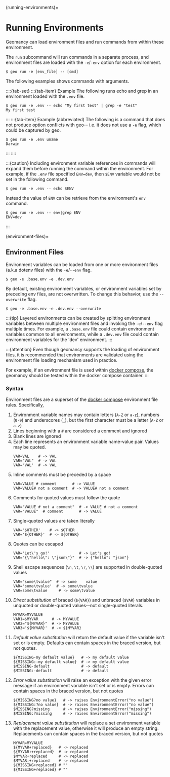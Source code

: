 (running-environments)=
# Running Environments

Geomancy can load environment files and run commands from within these
environment.

The ``run`` subcommand will run commands in a separate process, and environment
files are loaded with the ``-e``/``-env`` option for each environment.

```shell
$ geo run -e [env_file] -- [cmd]
```

The following examples shows commands with arguments.

::::{tab-set}
:::{tab-item} Example
The following runs echo and grep in an environment loaded with the ``.env``
file.
```shell
$ geo run -e .env -- echo "My first test" | grep -e "test"
My first test
```
:::
:::{tab-item} Example (abbreviated)
The following is a command that does not produce option conflicts with geo--
i.e. it does not use a `-e` flag, which could be captured by geo.
```shell
$ geo run -e .env uname
Darwin
```
:::
::::

:::{caution}
Including environment variable references in commands will expand them before
running the command within the environment. For example, if the ``.env`` file
specified ``ENV=dev``, then ``$ENV`` variable would not be set in the following
command.

```shell
$ geo run -e .env -- echo $ENV
```

Instead the value of ``ENV`` can be retrieve from the environment's ``env``
command.

```shell
$ geo run -e .env -- env|grep ENV
ENV=dev
```
:::

(environment-files)=
## Environment Files

Environment variables can be loaded from one or more environment files
(a.k.a dotenv files) with the ``-e``/``--env`` flag.

```shell
$ geo -e .base.env -e .dev.env
```

By default, existing environment variables, or environment variables set
by preceding env files, are not overwritten. To change this behavior,
use the ``--overwrite`` flag.

```shell
$ geo -e .base.env -e .dev.env --overwrite
```

:::{tip}
Layered environments can be created by splitting environment variables
between multiple environment files and invoking the ``-e``/``--env`` flag
multiple times. For example, a ``.base.env`` file could contain environment
variables common to all environments, while a ``.dev.env`` file could
contain environment variables for the 'dev' environment.
:::

:::{attention}
Even though geomancy supports the loading of environment files, it is
recommended that environments are validated using the environment file loading
mechanism used in practice.

For example, if an environment file is used within
[docker compose](https://docs.docker.com/compose/), the geomancy should be
tested within the docker compose container.
:::

### Syntax

Environment files are a superset of the
[docker compose](https://docs.docker.com/compose/environment-variables/env-file/#syntax)
environment file rules. Specifically,

1. Environment variable names may contain letters (``A-Z`` or ``a-z``),
   numbers (``0-9``) and underscores (``_``), but the first character must be a
   letter (``A-Z`` or ``a-z``)
2. Lines beginning with a ``#`` are considered a comment and ignored
3. Blank lines are ignored
4. Each line represents an environment variable name-value pair. Values may
   be quoted.
    ```shell
    VAR=VAL    # -> VAL
    VAR="VAL"  # -> VAL
    VAR='VAL'  # -> VAL
    ```
5. Inline comments must be preceded by a space
   ```shell
   VAR=VALUE # comment       # -> VALUE
   VAR=VALUE# not a comment  # -> VALUE# not a comment
   ```
6. Comments for quoted values must follow the quote
    ```shell
   VAR="VALUE # not a comment"  # -> VALUE # not a comment
   VAR="VALUE"  # comment       # -> VALUE
    ```
7. Single-quoted values are taken literally
    ```shell
    VAR='$OTHER'    # -> $OTHER
    VAR='${OTHER}'  # -> ${OTHER}
    ```
8. Quotes can be escaped
    ```shell
    VAR='Let\'s go!'             # -> Let's go!
    VAR="{\"hello\": \"json\"}"  # -> {"hello": "json"}
    ```
9. Shell escape sequences (``\n``, ``\t``, ``\r``, ``\\``) are supported in
   double-quoted values
    ```shell
    VAR="some\tvalue"  # -> some    value
    VAR='some\tvalue'  # -> some\tvalue
    VAR=some\tvalue     # -> some\tvalue
    ```
10. _Direct substitution_ of braced (``${VAR}``) and unbraced (``$VAR``)
   variables in unquoted or double-quoted values--not single-quoted literals.
    ```shell
    MYVAR=MYVALUE
    VAR1=$MYVAR      # -> MYVALUE
    VAR2="${MYVAR}"  # -> MYVALUE
    VAR3='${MYVAR}'  # -> ${MYVAR}
    ```
11. _Default value substitution_ will return the default value if the variable
    isn't set or is empty. Defaults can contain spaces in the braced version,
    but not quotes.
    ```shell
    ${MISSING-my default value}   # -> my default value
    ${MISSING:-my default value}  # -> my default value
    $MISSING-default              # -> default
    $MISSING:-default             # -> default
    ```
12. _Error value substitution_ will raise an exception with the given error
    message if an environment variable isn't set or is empty. Errors can contain
   spaces in the braced version, but not quotes
    ```shell
    ${MISSING?no value}   # -> raises EnvironmentError("no value")
    ${MISSING:?no value}  # -> raises EnvironmentError("no value")
    $MISSING?missing      # -> raises EnvironmentError("missing")
    $MISSING:?missing     # -> raises EnvironmentError("missing")
    ```
13. _Replacement value substitution_ will replace a set environment variable
    with the replacement value, otherwise it will produce an empty string.
    Replacements can contain spaces in the braced version, but not quotes
    ```shell
    MYVAR=MYVALUE
    ${MYVAR+replaced}   # -> replaced
    ${MYVAR:+replaced}  # -> replaced
    $MYVAR+replaced     # -> replaced
    $MYVAR:+replaced    # -> replaced
    ${MISSING+replaced} # ""
    ${MISSING+replaced} # ""
    ```

